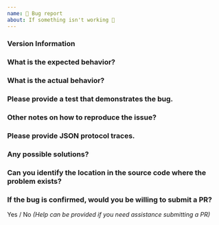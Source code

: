 ```yaml
---
name: 🐜 Bug report
about: If something isn't working 🔧
---
```


### Version Information

### What is the expected behavior?

### What is the actual behavior?

### Please provide a test that demonstrates the bug.

### Other notes on how to reproduce the issue?

### Please provide JSON protocol traces.

### Any possible solutions?

### Can you identify the location in the source code where the problem exists?

### If the bug is confirmed, would you be willing to submit a PR?

Yes / No _(Help can be provided if you need assistance submitting a PR)_
